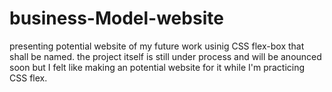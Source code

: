 # business-Model-website
presenting potential website of my future work usinig CSS flex-box that shall be named.
the project itself is still under process and will be anounced soon but I felt like making an potential website for it while I'm practicing CSS flex.
